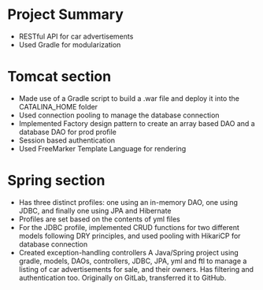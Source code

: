 # Project Summary
- RESTful API for car advertisements
- Used Gradle for modularization

# Tomcat section
- Made use of a Gradle script to build a .war file and deploy it into the CATALINA_HOME folder
- Used connection pooling to manage the database connection
- Implemented Factory design pattern to create an array based DAO and a database DAO for prod profile
- Session based authentication
- Used FreeMarker Template Language for rendering

# Spring section
- Has three distinct profiles: one using an in-memory DAO, one using JDBC, and finally one using JPA and Hibernate
- Profiles are set based on the contents of yml files
- For the JDBC profile, implemented CRUD functions for two different models following DRY principles, and used pooling with HikariCP for database connection
- Created exception-handling controllers 
A Java/Spring project using gradle, models, DAOs, controllers, JDBC, JPA, yml and ftl to manage a listing of car advertisements for sale, and their owners. Has filtering and authentication too. Originally on GitLab, transferred it to GitHub.
